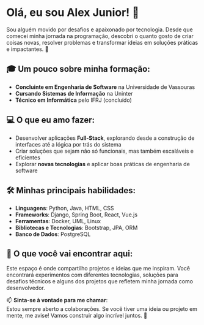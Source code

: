 # Olá, eu sou Alex Junior! 👋

Sou alguém movido por desafios e apaixonado por tecnologia. Desde que comecei minha jornada na programação, descobri o quanto gosto de criar coisas novas, resolver problemas e transformar ideias em soluções práticas e impactantes. 🚀  

## 🎓 Um pouco sobre minha formação:
- **Concluinte em Engenharia de Software** na Universidade de Vassouras  
- **Cursando Sistemas de Informação** na Uninter  
- **Técnico em Informática** pelo IFRJ (concluído)  

## 💻 O que eu amo fazer:
- Desenvolver aplicações **Full-Stack**, explorando desde a construção de interfaces até a lógica por trás do sistema  
- Criar soluções que sejam não só funcionais, mas também escaláveis e eficientes  
- Explorar **novas tecnologias** e aplicar boas práticas de engenharia de software  

## 🛠️ Minhas principais habilidades:
- **Linguagens**: Python, Java, HTML, CSS  
- **Frameworks**: Django, Spring Boot, React, Vue.js  
- **Ferramentas**: Docker, UML, Linux  
- **Bibliotecas e Tecnologias**: Bootstrap, JPA, ORM  
- **Banco de Dados**: PostgreSQL  

## 🚀 O que você vai encontrar aqui:
Este espaço é onde compartilho projetos e ideias que me inspiram. Você encontrará experimentos com diferentes tecnologias, soluções para desafios técnicos e alguns dos projetos que refletem minha jornada como desenvolvedor.  

📫 **Sinta-se à vontade para me chamar**:  
Estou sempre aberto a colaborações. Se você tiver uma ideia ou projeto em mente, me avise! Vamos construir algo incrível juntos. 🤝  
